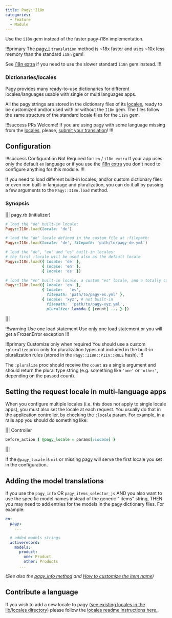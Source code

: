 ```yaml
---
title: Pagy::I18n
categories:
  - Feature
  - Module
---
```


Use the `i18n` gem instead of the faster pagy-i18n implementation.

!!!primary
The [pagy_t](frontend/#pagy-t-key-vars) `translation` method is ~18x faster and uses ~10x less memory than the standard `i18n`
gem!

See [i18n extra](/docs/extras/i18n.md) if you need to use the slower standard `i18n` gem instead.
!!!

### Dictionaries/locales

Pagy provides many ready-to-use dictionaries for different locales/languages usable with single or multi languages apps.

All the pagy strings are stored in the dictionary files of its [locales](https://github.com/ddnexus/pagy/blob/master/lib/locales),
ready to be customized and/or used with or without the `I18n` gem. The files follow the same structure of the standard locale
files for the `i18n` gem.

!!!success PRs Welcome!
If you are using pagy with some language missing from the [locales](https://github.com/ddnexus/pagy/blob/master/lib/locales),
please, [submit your translation](https://github.com/ddnexus/pagy/pulls)!
!!!

## Configuration

!!!success Configuration Not Required for: `en` / `i18n extra`
If your app uses only the default `en` language or if you use the [i18n extra](/docs/extras/i18n.md) you don't need to configure
anything for this module.
!!!

If you need to load different built-in locales, and/or custom dictionary files or even non built-in language and pluralization,
you can do it all by passing a few arguments to the `Pagy::I18n.load` method.

### Synopsis

||| pagy.rb (initializer)

```ruby
# load the "de" built-in locale:
Pagy::I18n.load(locale: 'de')

# load the "de" locale defined in the custom file at :filepath:
Pagy::I18n.load(locale: 'de', filepath: 'path/to/pagy-de.yml')

# load the "de", "en" and "es" built-in locales:
# the first :locale will be used also as the default locale
Pagy::I18n.load({ locale: 'de' },
                { locale: 'en' },
                { locale: 'es' })

# load the "en" built-in locale, a custom "es" locale, and a totally custom locale complete with the :pluralize proc:
Pagy::I18n.load({ locale: 'en' },
                { locale:   'es',
                  filepath: 'path/to/pagy-es.yml' },
                { locale: 'xyz', # not built-in
                  filepath:  'path/to/pagy-xyz.yml',
                  pluralize: lambda { |count| ... } })
```

|||

!!!warning Use one load statement
Use only one load statement or you will get a FrozenError exception
!!!

!!!primary Customize only when required
You should use a custom `:pluralize` proc only for pluralization types not included in the built-in pluralization rules (stored in
the `Pagy::I18n::P11n::RULE` hash).
!!!

The `:pluralize` proc should receive the `count` as a single argument and should return the plural type string (e.g. something
like `'one'` or `'other'`, depending on the passed count).

## Setting the request locale in multi-language apps

When you configure multiple locales (i.e. this does not apply to single locale apps), you must also set the locale at each
request. You usually do that in the application controller, by checking the `:locale` param. For example, in a rails app you
should do something like:

||| Controller

```ruby
before_action { @pagy_locale = params[:locale] }
```

|||

If the `@pagy_locale` is `nil` or missing pagy will serve the first locale you set in the configuration.

## Adding the model translations

If you use the `pagy_info` OR `pagy_items_selector_js` AND you also want to use the specific model names instead of the generic "
items" string, THEN you may need to add entries for the models in the pagy dictionary files. For example:

```yaml
en:
  pagy:
    ...

  # added models strings
  activerecord:
    models:
      product:
        one: Product
        other: Products
      ...
```

_(See also the [pagy_info method](frontend/#pagy-info-pagy-pagy-id-item-name-i18n-key)
and [How to customize the item name](/docs/how-to.md#customize-the-item-name))_

## Contribute a language

If you wish to add a new locale to
pagy ([see existing locales in the lib/locales directory](https://github.com/ddnexus/pagy/tree/master/lib/locales)) please follow
the [locales  readme instructions here.](https://github.com/ddnexus/pagy/blob/master/lib/locales/README.md).
